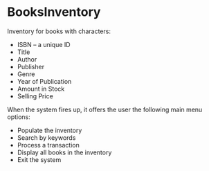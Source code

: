 # BooksInventory
Inventory for books with characters:
- ISBN – a unique ID
- Title
- Author
- Publisher
- Genre
- Year of Publication
- Amount in Stock
- Selling Price

When the system fires up, it offers the user the following main menu options:
- Populate the inventory 
- Search by keywords 
- Process a transaction 
- Display all books in the inventory
- Exit the system